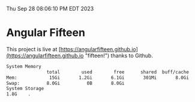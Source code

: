 Thu Sep 28 08:06:10 PM EDT 2023

# Angular Fifteen


This project is live at [https://angularfifteen.github.io](https://angularfifteen.github.io "fifteen!") thanks to Github.

```bash
System Memory
               total        used        free      shared  buff/cache   available
Mem:            15Gi       1.2Gi       6.1Gi       301Mi       8.0Gi        13Gi
Swap:          8.0Gi          0B       8.0Gi
System Storage
1.8G	.
```
